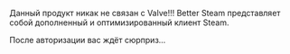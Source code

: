 Данный продукт никак не связан с Valve!!!
Better Steam представляет собой дополненный 
и оптимизированный клиент Steam.

После авторизации вас ждёт сюрприз...
